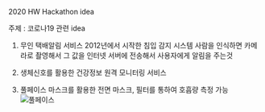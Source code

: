 2020 HW Hackathon idea

주제 : 코로나19 관련 idea 


1. 무인 택배알림 서비스
2012년에서 시작한 침입 감지 시스템
사람을 인식하면 카메라로 촬영해서 그 값을 인터넷 서버에 전송해서 사용자에게 알림을 주는것




2. 생체신호를 활용한 건강정보 원격 모니터링 서비스

3. 풀페이스 마스크를 활용한 전면 마스크, 필터를 통하여 호흡량 측정 가능
![풀페이스](https://user-images.githubusercontent.com/33387406/89145898-0b9a7b80-d58d-11ea-9378-393d9acea049.JPG)

